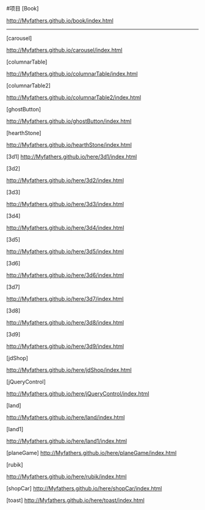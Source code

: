 #项目
[Book]

http://Myfathers.github.io/book/index.html
<hr>

[carousel]

http://Myfathers.github.io/carousel/index.html

[columnarTable]

http://Myfathers.github.io/columnarTable/index.html

[columnarTable2]

http://Myfathers.github.io/columnarTable2/index.html

[ghostButton]

http://Myfathers.github.io/ghostButton/index.html

[hearthStone]

http://Myfathers.github.io/hearthStone/index.html

[3d1]
http://Myfathers.github.io/here/3d1/index.html

[3d2]

http://Myfathers.github.io/here/3d2/index.html

[3d3]

http://Myfathers.github.io/here/3d3/index.html

[3d4]

http://Myfathers.github.io/here/3d4/index.html

[3d5]

http://Myfathers.github.io/here/3d5/index.html

[3d6]

http://Myfathers.github.io/here/3d6/index.html

[3d7]

http://Myfathers.github.io/here/3d7/index.html

[3d8]

http://Myfathers.github.io/here/3d8/index.html

[3d9]

http://Myfathers.github.io/here/3d9/index.html

[jdShop]

http://Myfathers.github.io/here/jdShop/index.html

[jQueryControl]

http://Myfathers.github.io/here/jQueryControl/index.html

[land]

http://Myfathers.github.io/here/land/index.html


[land1]

http://Myfathers.github.io/here/land1/index.html

[planeGame]
http://Myfathers.github.io/here/planeGame/index.html

[rubik]

http://Myfathers.github.io/here/rubik/index.html


[shopCar]
http://Myfathers.github.io/here/shopCar/index.html


[toast]
http://Myfathers.github.io/here/toast/index.html



